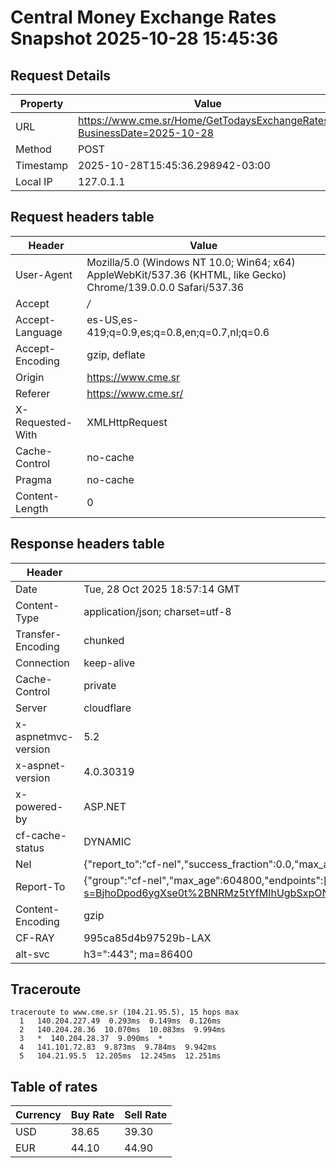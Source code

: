 # Central Money Exchange Rates Snapshot 2025-10-28 15:45:36
## Request Details

| Property | Value |
|----------|-------|
| URL | https://www.cme.sr/Home/GetTodaysExchangeRates/?BusinessDate=2025-10-28 |
| Method | POST |
| Timestamp | 2025-10-28T15:45:36.298942-03:00 |
| Local IP | 127.0.1.1 |
    
## Request headers table

| Header | Value |
|--------|-------|
| User-Agent | Mozilla/5.0 (Windows NT 10.0; Win64; x64) AppleWebKit/537.36 (KHTML, like Gecko) Chrome/139.0.0.0 Safari/537.36 |
| Accept | */* |
| Accept-Language | es-US,es-419;q=0.9,es;q=0.8,en;q=0.7,nl;q=0.6 |
| Accept-Encoding | gzip, deflate |
| Origin | https://www.cme.sr |
| Referer | https://www.cme.sr/ |
| X-Requested-With | XMLHttpRequest |
| Cache-Control | no-cache |
| Pragma | no-cache |
| Content-Length | 0 |

    
## Response headers table
| Header | Value |
|--------|-------|
| Date | Tue, 28 Oct 2025 18:57:14 GMT |
| Content-Type | application/json; charset=utf-8 |
| Transfer-Encoding | chunked |
| Connection | keep-alive |
| Cache-Control | private |
| Server | cloudflare |
| x-aspnetmvc-version | 5.2 |
| x-aspnet-version | 4.0.30319 |
| x-powered-by | ASP.NET |
| cf-cache-status | DYNAMIC |
| Nel | {"report_to":"cf-nel","success_fraction":0.0,"max_age":604800} |
| Report-To | {"group":"cf-nel","max_age":604800,"endpoints":[{"url":"https://a.nel.cloudflare.com/report/v4?s=BjhoDpod6ygXse0t%2BNRMz5tYfMIhUgbSxpONll6mm81GtTXtpkgBLGBiWVFU3ajUJX7y9QB9qg6rjncp%2BOHaieY6cOrUOCer"}]} |
| Content-Encoding | gzip |
| CF-RAY | 995ca85d4b97529b-LAX |
| alt-svc | h3=":443"; ma=86400 |

## Traceroute 

```
traceroute to www.cme.sr (104.21.95.5), 15 hops max
  1   140.204.227.49  0.293ms  0.149ms  0.126ms 
  2   140.204.28.36  10.070ms  10.083ms  9.994ms 
  3   *  140.204.28.37  9.090ms  * 
  4   141.101.72.83  9.873ms  9.784ms  9.942ms 
  5   104.21.95.5  12.205ms  12.245ms  12.251ms 

```


## Table of rates

| Currency | Buy Rate | Sell Rate |
|----------|----------|-----------|
| USD | 38.65 | 39.30 |
| EUR | 44.10 | 44.90 |
